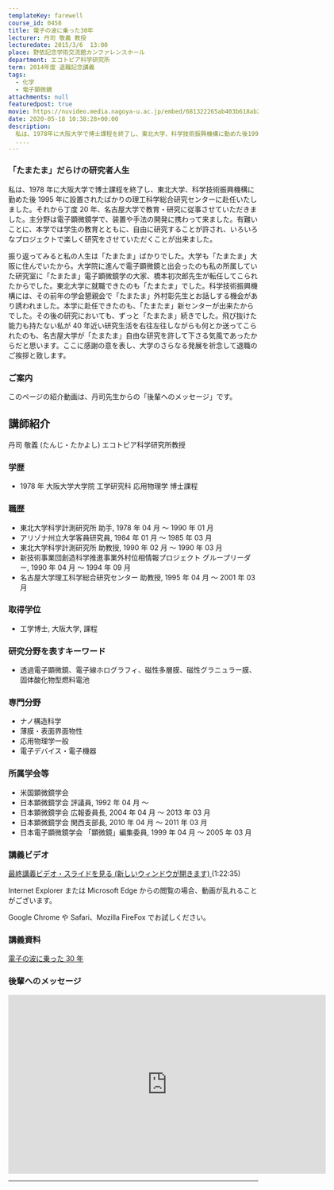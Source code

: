 ```yaml
---
templateKey: farewell
course_id: 0458
title: 電子の波に乗った30年
lecturer: 丹司 敬義 教授
lecturedate: 2015/3/6  13:00
place: 野依記念学術交流館カンファレンスホール
department: エコトピア科学研究所
term: 2014年度 退職記念講義
tags:
  - 化学
  - 電子顕微鏡
attachments: null
featuredpost: true
movie: https://nuvideo.media.nagoya-u.ac.jp/embed/681322265ab403b618ab29d4b237590d15811568
date: 2020-05-18 10:38:28+00:00
description:
  私は、1978年に大阪大学で博士課程を終了し、東北大学、科学技術振興機構に勤めた後1995年に設置されたばかりの理工科学総合研究センターに赴任いたしました。それから丁度20年、名古屋大学で教育・研究に従事させていただきました。主分野は電子顕微鏡学で、装置や手法の開発に携わって来ました。有難いことに、本学では学生の教育とともに、自由に研究することが許され、いろいろなプロジェクトで楽しく研究をさせ
  ....
---
```


### 「たまたま」だらけの研究者人生

私は、1978 年に大阪大学で博士課程を終了し、東北大学、科学技術振興機構に勤めた後 1995 年に設置されたばかりの理工科学総合研究センターに赴任いたしました。それから丁度 20 年、名古屋大学で教育・研究に従事させていただきました。主分野は電子顕微鏡学で、装置や手法の開発に携わって来ました。有難いことに、本学では学生の教育とともに、自由に研究することが許され、いろいろなプロジェクトで楽しく研究をさせていただくことが出来ました。

振り返ってみると私の人生は「たまたま」ばかりでした。大学も「たまたま」大阪に住んでいたから。大学院に進んで電子顕微鏡と出会ったのも私の所属していた研究室に「たまたま」電子顕微鏡学の大家、橋本初次郎先生が転任してこられたからでした。東北大学に就職できたのも「たまたま」でした。科学技術振興機構には、その前年の学会懇親会で「たまたま」外村彰先生とお話しする機会があり誘われました。本学に赴任できたのも、「たまたま」新センターが出来たからでした。その後の研究においても、ずっと「たまたま」続きでした。飛び抜けた能力も持たない私が 40 年近い研究生活を右往左往しながらも何とか送ってこられたのも、名古屋大学が「たまたま」自由な研究を許して下さる気風であったからだと思います。ここに感謝の意を表し、大学のさらなる発展を祈念して退職のご挨拶と致します。

### ご案内

このページの紹介動画は、丹司先生からの「後輩へのメッセージ」です。

## 講師紹介

丹司 敬義 (たんじ・たかよし) エコトピア科学研究所教授

### 学歴

- 1978 年 大阪大学大学院 工学研究科 応用物理学 博士課程

### 職歴

- 東北大学科学計測研究所 助手, 1978 年 04 月 〜 1990 年 01 月
- アリゾナ州立大学客員研究員, 1984 年 01 月 ～ 1985 年 03 月
- 東北大学科学計測研究所 助教授, 1990 年 02 月 ～ 1990 年 03 月
- 新技術事業団創造科学推進事業外村位相情報プロジェクト グループリーダー, 1990 年 04 月 ～ 1994 年 09 月
- 名古屋大学理工科学総合研究センター 助教授, 1995 年 04 月 ～ 2001 年 03 月

### 取得学位

- 工学博士, 大阪大学, 課程

### 研究分野を表すキーワード

- 透過電子顕微鏡、電子線ホログラフィ、磁性多層膜、磁性グラニュラー膜、固体酸化物型燃料電池

### 専門分野

- ナノ構造科学
- 薄膜・表面界面物性
- 応用物理学一般
- 電子デバイス・電子機器

### 所属学会等

- 米国顕微鏡学会
- 日本顕微鏡学会 評議員, 1992 年 04 月 ～
- 日本顕微鏡学会 広報委員長, 2004 年 04 月 ～ 2013 年 03 月
- 日本顕微鏡学会 関西支部長, 2010 年 04 月 ～ 2011 年 03 月
- 日本電子顕微鏡学会 「顕微鏡」編集委員, 1999 年 04 月 ～ 2005 年 03 月

### 講義ビデオ

[最終講義ビデオ・スライドを見る (新しいウィンドウが開きます) ](https://nuvideo.media.nagoya-u.ac.jp/embed/681322265ab403b618ab29d4b237590d15811568)
(1:22:35)

Internet Explorer または Microsoft Edge からの閲覧の場合、動画が乱れることがございます。

Google Chrome や Safari、Mozilla FireFox でお試しください。

### 講義資料

[電子の波に乗った 30 年](https://ocw.nagoya-u.jp/files/458/slide.pdf)

### 後輩へのメッセージ

<iframe src="https://nuvideo.media.nagoya-u.ac.jp/embed/794d2511f4a8be3c917c16f921e44e9409dc8216" width="640" height="360" frameborder="0" allowfullscreen></iframe>

---
